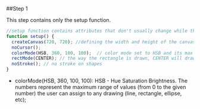 
##Step 1

This step contains only the setup function.

```js
//setup function contains attributes that don't usually change while the app is executing
function setup() {
  createCanvas(720, 720); //defining the width and height of the canvas
  noCursor();
  colorMode(HSB, 360, 100, 100);  // color mode set to HSB and its max values
  rectMode(CENTER); // the way the rectangle is drawn, CENTER will draw the rectngle from the middle
  noStroke(); // no stroke on shapes
}
```
 - colorMode(HSB, 360, 100, 100):
HSB - Hue Saturation Brightness.
The numbers represent the maximum range of values (from 0 to the given number) the user can assign to any drawing (line, rectangle, ellipse, etc);
